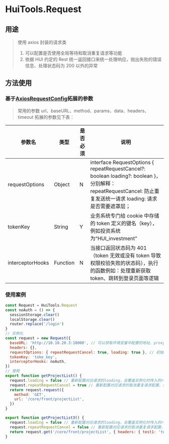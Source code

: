 # HuiTools.Request

## 用途

> 使用 axios 封装的请求类
>
> 1. 可以配置是否使用全局等待和取消重复请求等功能
> 2. 依据 HUI 约定的 Rest 统一返回接口来统一处理响应，抛出失败的错误信息、处理状态码为 200 以外的异常

## 方法使用

### 基于[AxiosRequestConfig](https://axios-http.com/docs/req_config)拓展的参数

> 常用的参数 url、baseURL、method、params、data、headers、timeout
> 拓展的参数见下表：

| 参数名           | 类型     | 是否必须 | 说明                                                                                                                                                             |
| ---------------- | -------- | -------- | ---------------------------------------------------------------------------------------------------------------------------------------------------------------- |
| requestOptions   | Object   | N        | interface RequestOptions { repeatRequestCancel?: boolean loading?: boolean }，分别解释： repeatRequestCancel: 防止重复发送统一请求 loading: 请求是否需要遮罩层； |
| tokenKey         | String   | Y        | 业务系统专门给 cookie 中存储的 token 定义的键名（key），例如投资系统为“HUI_investment”                                                                          |
| interceptorHooks | Function | N        | 当接口返回状态码为 401（token 无效或没有 token 导致权限校验失败的状态码），执行的函数例如：处理重新获取 token、跳转到登录页面等逻辑                              |

### 使用案例

```javascript
const Request = HuiTools.Request
const noAuth = () => {
  sessionStorage.clear()
  localStorage.clear()
  router.replace('/login')
}
// 实例化
const request = new Request({
  baseURL: 'http://10.10.20.3:18000', // 可以获取环境变量中配置的地址、proxy/nginx代理的前缀等
  headers: {},
  requestOptions: { repeatRequestCancel: true, loading: true }, // 初始化时给一个初始值, 可以在任意的实例中再修改这个配置
  tokenKey: 'toke_key',
  interceptorHooks: noAuth,
})
// 使用
export function getProjectList() {
  request.loading = false // 重新配置对应请求的loading，会覆盖实例化时传入的requestOptions.loading
  request.repeatRequestCancel = true // 重新配置对应请求的取消重复请求配置，会覆盖实例化时传入的requestOptions.repeatRequestCancel
  return request.request({
    method: 'GET',
    url: '/core/front/projectList',
  })
}

export function getProjectList3() {
  request.loading = false // 重新配置对应请求的loading，会覆盖实例化时传入的requestOptions.loading
  request.repeatRequestCancel = false // 重新配置对应请求的取消重复请求配置，会覆盖实例化时传入的requestOptions.repeatRequestCancel
  return request.get('/core/front/projectList', { headers: { test1: 'testheaders' } })
}
```
